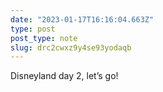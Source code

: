 ```yaml
---
date: "2023-01-17T16:16:04.663Z"
type: post 
post_type: note
slug: drc2cwxz9y4se93yodaqb
---
```

Disneyland day 2, let’s go!